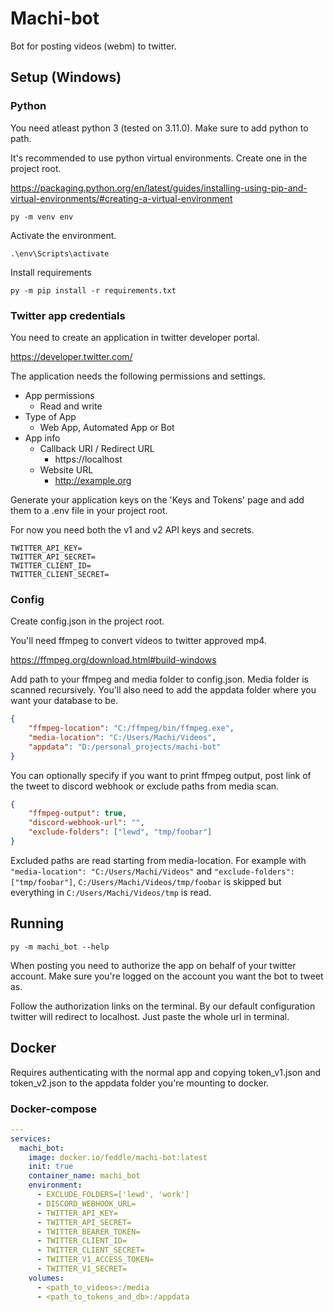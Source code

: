 # Machi-bot
Bot for posting videos (webm) to twitter.

## Setup (Windows)
### Python
You need atleast python 3 (tested on 3.11.0). Make sure to add python to path.

It's recommended to use python virtual environments. Create one in the project root.

https://packaging.python.org/en/latest/guides/installing-using-pip-and-virtual-environments/#creating-a-virtual-environment

```
py -m venv env
```

Activate the environment.

```
.\env\Scripts\activate
```

Install requirements

```
py -m pip install -r requirements.txt
```

### Twitter app credentials
You need to create an application in twitter developer portal.

https://developer.twitter.com/

The application needs the following permissions and settings.

- App permissions
    - Read and write
- Type of App
    - Web App, Automated App or Bot
- App info
    - Callback URI / Redirect URL
        - https://localhost
    - Website URL
        - http://example.org

Generate your application keys on the 'Keys and Tokens' page and add them to a .env file in your project root.

For now you need both the v1 and v2 API keys and secrets.

```
TWITTER_API_KEY=
TWITTER_API_SECRET=
TWITTER_CLIENT_ID=
TWITTER_CLIENT_SECRET=
```

### Config
Create config.json in the project root.

You'll need ffmpeg to convert videos to twitter approved mp4.

https://ffmpeg.org/download.html#build-windows

Add path to your ffmpeg and media folder to config.json. Media folder is scanned recursively.
You'll also need to add the appdata folder where you want your database to be.

```JSON
{
    "ffmpeg-location": "C:/ffmpeg/bin/ffmpeg.exe",
    "media-location": "C:/Users/Machi/Videos",
    "appdata": "D:/personal_projects/machi-bot"
}
```

You can optionally specify if you want to print ffmpeg output, post link of the tweet to discord webhook or exclude paths from media scan.
```JSON
{
    "ffmpeg-output": true,
    "discord-webhook-url": "",
    "exclude-folders": ["lewd", "tmp/foobar"]
}
```

Excluded paths are read starting from media-location. For example with `"media-location": "C:/Users/Machi/Videos"` and `"exclude-folders": ["tmp/foobar"]`, `C:/Users/Machi/Videos/tmp/foobar` is skipped but everything in `C:/Users/Machi/Videos/tmp` is read.

## Running
```
py -m machi_bot --help
```

When posting you need to authorize the app on behalf of your twitter account. Make sure you're logged on the account you want the bot to tweet as.

Follow the authorization links on the terminal. By our default configuration twitter will redirect to localhost. Just paste the whole url in terminal.


## Docker
Requires authenticating with the normal app and copying token_v1.json and token_v2.json to the appdata folder you're mounting to docker.
### Docker-compose
```YAML
---
services:
  machi_bot:
    image: docker.io/feddle/machi-bot:latest
    init: true
    container_name: machi_bot
    environment:
      - EXCLUDE_FOLDERS=['lewd', 'work']
      - DISCORD_WEBHOOK_URL=
      - TWITTER_API_KEY=
      - TWITTER_API_SECRET=
      - TWITTER_BEARER_TOKEN=
      - TWITTER_CLIENT_ID=
      - TWITTER_CLIENT_SECRET=
      - TWITTER_V1_ACCESS_TOKEN=
      - TWITTER_V1_SECRET=
    volumes:
      - <path_to_videos>:/media
      - <path_to_tokens_and_db>:/appdata
```


